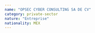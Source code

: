 ```yaml
---
name: "OPSEC CYBER CONSULTING SA DE CV"
category: private-sector
nature: "Entreprise"
nationality: MEX
---
```

